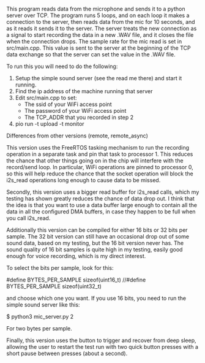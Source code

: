 
This program reads data from the microphone and sends it to a python server over TCP.
The program runs 5 loops, and on each loop it makes a connection to the server, then
reads data from the mic for 10 seconds, and as it reads it sends it to the server.
The server treats the new connection as a signal to start recording the data in
a new .WAV file, and it closes the file when the connection drops.
The sample rate for the mic read is set in src/main.cpp. This value is sent to the
server at the beginning of the TCP data exchange so that the server can set the value
in the .WAV file.

To run this you will need to do the following:

1. Setup the simple sound server (see the read me there) and start it running.
2. Find the ip address of the machine running that server
3. Edit src/main.cpp to set:
   * The ssid of your WiFi access point
   * The password of your WiFi access point
   * The TCP_ADDR that you recorded in step 2
4. pio run -t upload -t monitor

Differences from other versions (remote, remote_async)

This version uses the FreeRTOS tasking mechanism to run the recording
operation in a separate task and pin that task to processor 1. This
reduces the chance that other things going on in the chip will
interfere with the record/send loop. In particular, WiFi operations
are pinned to processor 0, so this will help reduce the chance that
the socket operation will block the i2s_read operations long enough
to cause data to be missed.

Secondly, this version uses a bigger read buffer for i2s_read calls,
which my testing has shown greatly reduces the chance of data drop out.
I think that the idea is that you want to use a data buffer large enough
to contain all the data in all the configured DMA buffers, in case they
happen to be full when you call i2s_read. 

Additionally this version can be compiled for either 16 bits or 32 bits
per sample. The 32 bit version can still have an occasional drop out of
some sound data, based on my testing, but the 16 bit version never has.
The sound quality of 16 bit samples is quite high in my testing, easily
good enough for voice recording, which is my direct interest.

To select the bits per sample, look for this:

#define BYTES_PER_SAMPLE sizeof(uint16_t)
//#define BYTES_PER_SAMPLE sizeof(uint32_t)

and choose which one you want. If you use 16 bits, you need to run
the simple sound server like this:

$ python3 mic_server.py 2

For two bytes per sample.

Finally, this version uses the button to trigger and recover from deep sleep, allowing the user to restart the test run with two quick button presses with a short pause between presses (about a second).



